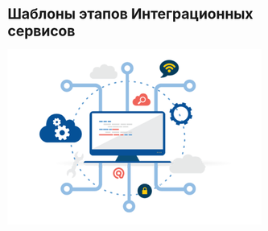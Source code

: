 # Шаблоны этапов Интеграционных сервисов

![](<../../.gitbook/assets/Integration services logo.png>)
